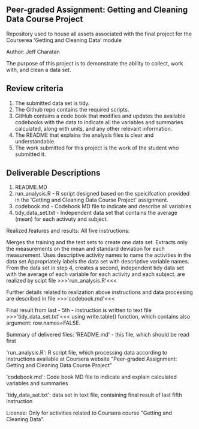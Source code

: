 ## Peer-graded Assignment: Getting and Cleaning Data Course Project
Repository used to house all assets associated with the final project for the Courserea 'Getting and Cleaning Data' module 

Author: Jeff Charatan

The purpose of this project is to demonstrate the ability to collect, work with, and clean a data set.

## Review criteria
1. The submitted data set is tidy.
2. The Github repo contains the required scripts.
3. GitHub contains a code book that modifies and updates the available codebooks with the data to indicate all the variables and summaries calculated, along with units, and any other relevant information.
4. The README that explains the analysis files is clear and understandable.
5. The work submitted for this project is the work of the student who submitted it.



## Deliverable Descriptions
1. README.MD
2. run_analysis.R - R script designed based on the speicifcation provided in the 'Getting and Cleaning Data Course Project' assignment.
3. codebook.md - Codebook MD file to indicate and describe all variables
4. tidy_data_set.txt - Independent data set that contains the average (mean) for each activuty and subject. 



Realized features and results:
All five instructions:

Merges the training and the test sets to create one data set.
Extracts only the measurements on the mean and standard deviation for each measurement.
Uses descriptive activity names to name the activities in the data set
Appropriately labels the data set with descriptive variable names.
From the data set in step 4, creates a second, independent tidy data set with the average of each variable for each activity and each subject.
are realized by scipt file >>>'run_analysis.R'<<<

Further details related to realization above instructions and data processing are described in file >>>'codebook.md'<<<

Final result from last - 5th - instruction is written to text file >>>'tidy_data_set.txt'<<< using write.table() function, which contains also argument: row.names=FALSE.

Summary of delivered files:
'README.md' - this file, which should be read first

'run_analysis.R': R script file, which processing data according to instructions available at Coursera website "Peer-graded Assignment: Getting and Cleaning Data Course Project"

'codebook.md': Code book MD file to indicate and explain calculated variables and summaries

'tidy_data_set.txt': data set in text file, containing final result of last fifth instruction

License:
Only for activities related to Coursera course "Getting and Cleaning Data".
